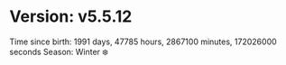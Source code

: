 # Version: v5.5.12
Time since birth: 1991 days, 47785 hours, 2867100 minutes, 172026000 seconds
Season: Winter ❄️
